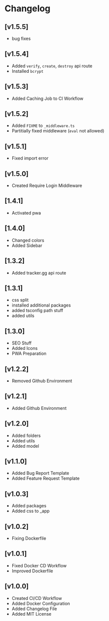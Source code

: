 # Changelog

## **[v1.5.5]**

- bug fixes

## **[v1.5.4]**

- Added `verify`, `create`, `destroy` api route
- Installed `bcrypt`

## **[v1.5.3]**

- Added Caching Job to CI Workflow

## **[v1.5.2]**

- Added `FIXME` to `_middleware.ts`
- Partitially fixed middleware (`eval` not allowed)

## **[v1.5.1]**

- Fixed import error

## **[v1.5.0]**

- Created Require Login Middleware

## **[1.4.1]**

- Activated pwa

## **[1.4.0]**

- Changed colors
- Added Sidebar

## **[1.3.2]**

- Added tracker.gg api route

## **[1.3.1]**

- css split
- installed additional packages
- added tsconfig path stuff
- added utils

## **[1.3.0]**

- SEO Stuff
- Added Icons
- PWA Preparation

## **[v1.2.2]**

- Removed Github Environment

## **[v1.2.1]**

- Added Github Environment

## **[v1.2.0]**

- Added folders
- Added utils
- Added model

## **[v1.1.0]**

- Added Bug Report Template
- Added Feature Request Template

## **[v1.0.3]**

- Added packages
- Added css to \_app

## **[v1.0.2]**

- Fixing Dockerfile

## **[v1.0.1]**

- Fixed Docker CD Workflow
- Improved Dockerfile

## **[v1.0.0]**

- Created CI/CD Workflow
- Added Docker Configuration
- Added Changelog File
- Added MIT License
